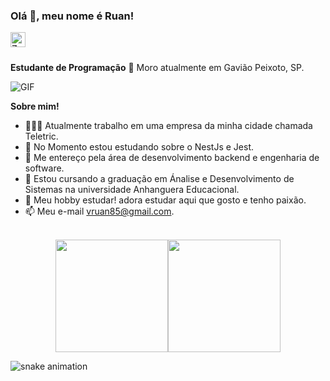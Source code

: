 
<h3 title="hehehe"> Olá 👋, meu nome é Ruan!</h3>

<a href="https://www.linkedin.com/in/ruan-victor-rateira/">
  <img align="left" alt="Zamran's LinkdeIn" width="24px" src="https://cdn.jsdelivr.net/npm/simple-icons@v3/icons/linkedin.svg" />
</a>

<br />
<br />

**Estudante de Programação** 🚀 Moro atualmente em Gavião Peixoto, SP.
 <!-- Currently, I'm a Community Team Member 🙍🏽‍♂️ [@CallmeMehdi](https://github.com/CallmeMehdi), Kaggler 👨🏽‍💻 [@Kaggle](https://www.kaggle.com/mehdimabrouki), and an Artificial Intelligence intern 👨🏽‍💼.  -->

<img align="center" alt="GIF" src="https://i.pinimg.com/originals/e4/26/70/e426702edf874b181aced1e2fa5c6cde.gif" />

<br />

**Sobre mim!**

- 👨🏽‍💻 Atualmente trabalho em uma empresa da minha cidade chamada Teletric.
- 🌱 No Momento estou estudando sobre o NestJs e Jest.
- 🤔 Me entereço pela área de desenvolvimento backend e engenharia de software.
- 💼 Estou cursando a graduação em Ánalise e Desenvolvimento de Sistemas na universidade Anhanguera Educacional.
- 💬 Meu hobby estudar! adora estudar aqui que gosto e tenho paixão.
- 📫 Meu e-mail [vruan85@gmail.com](mailto:vruan85@gmail.com).

 <br />
  
<div style="display: flex; align-items: center; flex-direction: row; justify-content: center">
  <img height="180em" src="https://github-readme-stats.vercel.app/api?username=ruanvsrateira&show_icons=true&theme=react&include_all_commits=true&count_private=true"/>
  
  <img height="180em" src="https://github-readme-stats.vercel.app/api/top-langs/?username=ruanvsrateira&layout=compact&langs_count=7&theme=react" />
  </div>

<div>
    
![snake animation](https://github.com/ruanvsrateira/ruanvsrateira/blob/output/github-contribution-grid-snake.svg)    

</div>
